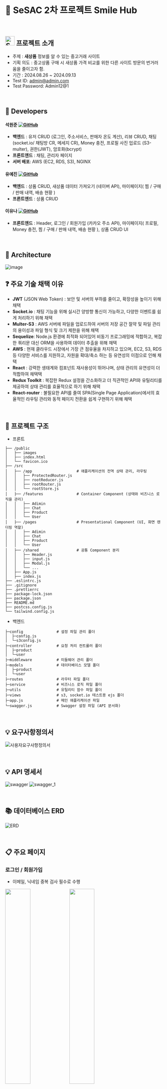 # :seedling: SeSAC 2차 프로젝트 Smile Hub
<br/>

## <img src="https://github.com/user-attachments/assets/d32dab93-440f-413f-b380-d70518a612ca" alt="Smile Hub" width="30"/> 프로젝트 소개


* 주제 : **새상품** 정보를 알 수 있는 중고거래 사이트
* 기획 의도 : 중고상품 구매 시 새상품 가격 비교를 위한 다른 사이트 방문의 번거러움을 줄이고자 함.
* 기간 : 2024.08.26 ~ 2024.09.13
* Test ID: admin@admin.com
* Test Password: Admin12@1

<br>

## :raising_hand: Developers

#### 석원준 [![GitHub](https://img.shields.io/badge/GitHub-181717?style=flat&logo=github&logoColor=white)](https://github.com/ymind14563)
- **백엔드** : 유저 CRUD (로그인, 주소서비스, 판매자 온도 계산), 리뷰 CRUD, 채팅 (socket.io/ 채팅방 CR, 메세지 CR), Money 충전, 프로필 사진 업로드 (S3-multer),  권한(JWT), 암호화(bcrypt)
- **프론트엔드** : 채팅, 관리자 페이지
- **서버 배포**: AWS (EC2, RDS, S3), NGINX

#### 유예진 [![GitHub](https://img.shields.io/badge/GitHub-181717?style=flat&logo=github&logoColor=white)](https://github.com/yjyoo6831)
- **백엔드** : 상품 CRUD, 새상품 데이터 가져오기 (네이버 API), 마이페이지( 찜 / 구매 / 판매 내역, 배송 현황 )
- **프론트엔드** : 상품 CRUD

#### 이유나 [![GitHub](https://img.shields.io/badge/GitHub-181717?style=flat&logo=github&logoColor=white)](https://github.com/youna99)
- **프론트엔드** : Header, 로그인 / 회원가입 (카카오 주소 API), 마이페이지( 프로필, Money 충전, 찜 / 구매 / 판매 내역, 배송 현황 ), 상품 CRUD UI


<br>


## 🧰 Architecture

![image](https://github.com/user-attachments/assets/fe7e8aca-5820-4504-ad3f-724b562fc09d)


## ❓ 주요 기술 채택 이유

- **JWT** (JSON Web Token) : 보안 및 서버의 부하를 줄이고, 확장성을 높이기 위해 채택
- **Socket.io** : 채팅 기능을 위해 실시간 양방향 통신이 가능하고, 다양한 이벤트를 쉽게 처리하기 위해 채택
- **Multer-S3** : AWS 서버에 파일을 업로드하여 서버의 저장 공간 절약 및 파일 관리의 용이성과 파일 형식 및 크기 제한을 위해 채택
- **Sequelize**: Node.js 환경에 최적화 되어있어 비동기 프로그래밍에 적합하고, 복잡한 쿼리문 대신 ORM을 사용하여 데이터 추출을 위해 채택
- **AWS** : 현재 클라우드 시장에서 가장 큰 점유율을 차지하고 있으며, EC2, S3, RDS 등 다양한 서비스를 지원하고, 자원을 확대/축소 하는 등 유연성의 이점으로 인해 채택
- **React** : 강력한 생태계와 컴포넌트 재사용성이 뛰어나며, 상태 관리의 유연성이 더 적합하여 채택택
- **Redux Toolkit** : 복잡한 Redux 설정을 간소화하고 더 직관적인 API와 유틸리티를 제공하여 상태 관리를 효율적으로 하기 위해 채택
- **React-router** : 불필요한 API를 줄여 SPA(Single Page Application)에서의 효율적인 라우팅 관리와 동적 페이지 전환을 쉽게 구현하기 위해 채택

<br>

## 📂 프로젝트 구조
- 프론트
```
├── /public
│   ├── images
│   ├── index.html
│   └── favicon.ico
├── /src
│   ├── /app                    # 애플리케이션의 전역 상태 관리, 라우팅
│   │   ├── ProtectedRouter.js
│   │   ├── rootReducer.js
│   │   ├── rootRouter.js
│   │   └── rootStore.js
│   ├── /features               # Container Component (상태와 비즈니스 로직을 관리)
│   │   ├── Adimin
│   │   ├── Chat
│   │   ├── Product
│   │   └── User
│   ├── /pages                  # Presentational Component (UI, 화면 렌더링 역할)
│   │   ├── Adimin
│   │   ├── Chat
│   │   ├── Product
│   │   └── User
│   ├── /shared                 # 공통 Component 분리
│   │   ├── Header.js
│   │   ├── input.js
│   │   ├── Modal.js
│   │   └── ...
│   ├── App.js
│   ├── index.js
├── .eslintrc.js
├── .gitignore
├── .prettierrc
├── package-lock.json
├── package.json
├── README.md
├── postcss.config.js
└── tailwind.config.js
```

- 백엔드
```
├─config               # 설정 파일 관리 폴더
│  ├─config.js
│  └─s3config.js
├─controller           # 요청 처리 컨트롤러 폴더
│  ├─product
│  └─user
├─middleware           # 미들웨어 관리 폴더
├─models               # 데이터베이스 모델 폴더
│  ├─product
│  └─user
├─routes               # 라우터 파일 폴더
├─service              # 비즈니스 로직 파일 폴더
├─utils                # 유틸리티 함수 파일 폴더
├─views                # s3, socket.io 테스트용 ejs 폴더
├─app.js               # 메인 애플리케이션 파일
└─swagger.js           # Swagger 설정 파일 (API 문서화)

```
<br>

## :bulb: 요구사항정의서
![사용자요구사항정의서](https://github.com/user-attachments/assets/076ef774-8051-4e41-9333-3c4385420113)

<br>

## :bulb: API 명세서
![swagger](https://github.com/user-attachments/assets/627e1382-e28e-4fed-988d-ea07462c9e29)
![swagger_1](https://github.com/user-attachments/assets/8e968c1e-ec2d-4c8e-8029-dab646df8dfd)

<br>

## 📚 데이터베이스 ERD
![ERD](https://github.com/user-attachments/assets/a0ee8efe-93e5-4a2e-a266-2585f84f65aa)

<br>


## :clipboard: 주요 페이지

### 로그인 / 회원가입
- 이메일, 닉네임 중복 검사 필수로 수행
<img src="https://github.com/user-attachments/assets/d156b0f9-4834-4a89-bf9a-25987a6e4d6d" style="width: 40%">
<img src="https://github.com/user-attachments/assets/ecf49708-907c-4190-a6eb-3aac30c53de7" style="width: 40%">

### 마이페이지
- 회원정보 수정, 탈퇴, 프로필 업로드 / 찜, 판매, 구매 내역 / 머니 충전
- 판매자, 구매자의 버튼 선택에 따른 배송 현황
<img src="https://github.com/user-attachments/assets/4193cb5e-1c3d-4758-b6e8-78b73249617f" style="width: 45%">
<img src="https://github.com/user-attachments/assets/dffbda73-ab22-4fc1-8829-658d749942b0" style="width: 45%">
<img src="https://github.com/user-attachments/assets/b246fd9c-1d18-4e43-9490-97b581597154" style="width: 50%">

### 채팅
- 구매자와 판매자의 양방향 소통 가능
<img src="https://github.com/user-attachments/assets/282b21cb-7244-4e43-a649-94326adc64fa" style="width: 70%">

### 메인, 검색
- 무한스크롤, 키워드로 검색
<img src="https://github.com/user-attachments/assets/0e38c8d2-684d-44b9-a692-d3a5a9f1097d" style="width: 45%">
<img src="https://github.com/user-attachments/assets/3d6bb75e-3722-4e1f-8a25-f15217a620e5" style="width: 45%">


### 상세
- 상품 이미지 swiper, 배송 현황, 채팅/안전거래, 해당 상품의 최저가 목록(네이버 API)
<img src="https://github.com/user-attachments/assets/414f9b4e-c813-451a-8611-49698965606e" style="width: 45%">
<img src="https://github.com/user-attachments/assets/910de93f-b7a7-420a-b5c5-8b105349b291" style="width: 45%">

### 결제, 충전
- 금액 확인 후 결제 가능, money 충전을 통한 결제 구현
<img src="https://github.com/user-attachments/assets/73ba0d71-3d27-4357-a4b8-aae86d4fabdf" style="width: 40%">
<img src="https://github.com/user-attachments/assets/c2863f4f-8fe4-4038-a0ae-277b3d55c135" style="width: 40%">

### 상품 작성 및 수정, 삭제 
- 이미지 업로드 및 수정, 상품 삭제
<img src="https://github.com/user-attachments/assets/efe6a07b-a524-409d-8904-13fdf21ec20a" style="width: 50%">

### 관리자
- 회원 관리, 상품 관리 가능
<img src="https://github.com/user-attachments/assets/de6cd8cf-3ec0-43ae-8db5-220b117553e3" style="width: 50%">


